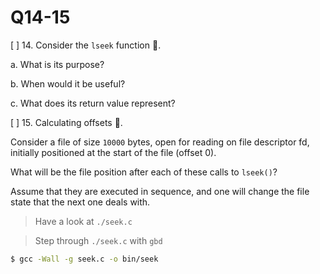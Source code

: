 Q14-15
==========================================

[ ] 14. Consider the `lseek` function 🔭.

a. What is its purpose?

b. When would it be useful?

c. What does its return value represent?


[ ] 15. Calculating offsets 🧮.

Consider a file of size `10000` bytes,
open for reading on file descriptor fd,
initially positioned at the start of the file (offset 0).

What will be the file position after each of these calls to `lseek()`?

Assume that they are executed in sequence,
and one will change the file state that the next one deals with.

> Have a look at `./seek.c`

> Step through `./seek.c` with `gbd`

```bash
$ gcc -Wall -g seek.c -o bin/seek
```
